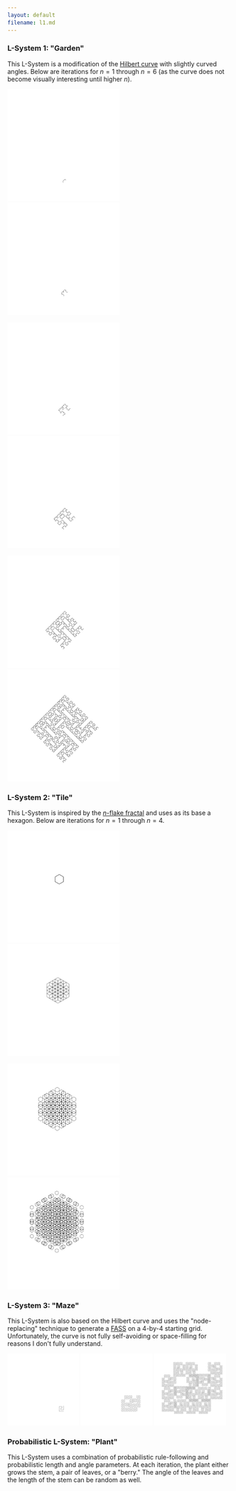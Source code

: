 ```yaml
---
layout: default
filename: l1.md
---
```

### L-System 1: "Garden"
This L-System is a modification of the [Hilbert curve](https://en.wikipedia.org/wiki/Hilbert_curve) with slightly curved angles.
Below are iterations for $n=1$ through $n=6$ (as the curve does not become visually interesting until higher $n$).

<p float="left">
  <img src="assets/img/lsys1_1.png" width="50%" />
  <img src="assets/img/lsys1_2.png" width="50%" /> 
</p>

<p float="left">
  <img src="assets/img/lsys1_3.png" width="50%" />
  <img src="assets/img/lsys1_4.png" width="50%" /> 
</p>

<p float="left">
  <img src="assets/img/lsys1_5.png" width="50%" />
  <img src="assets/img/lsys1_6.png" width="50%" />
</p>

### L-System 2: "Tile"
This L-System is inspired by the [$n$-flake fractal](https://en.wikipedia.org/wiki/N-flake) and uses as its base a hexagon.
Below are iterations for $n=1$ through $n=4$.

<p float="left">
  <img src="assets/img/lsys2_1.png" width="50%" />
  <img src="assets/img/lsys2_2.png" width="50%" />
</p>

<p float="left">
  <img src="assets/img/lsys2_3.png" width="50%" />
  <img src="assets/img/lsys2_4.png" width="50%" />
</p>

### L-System 3: "Maze"
This L-System is also based on the Hilbert curve and uses the "node-replacing" technique to generate a [FASS](https://en.wikipedia.org/wiki/Space-filling_curve) on a 4-by-4 starting grid.
Unfortunately, the curve is not fully self-avoiding or space-filling for reasons I don't fully understand.

<p float="left">
  <img src="assets/img/lsys3_1.png" width="32%" />
  <img src="assets/img/lsys3_2.png" width="32%" />
  <img src="assets/img/lsys3_3.png" width="32%" />
</p>

### Probabilistic L-System: "Plant"
This L-System uses a combination of probabilistic rule-following and probabilistic length and angle parameters.
At each iteration, the plant either grows the stem, a pair of leaves, or a "berry."
The angle of the leaves and the length of the stem can be random as well.














